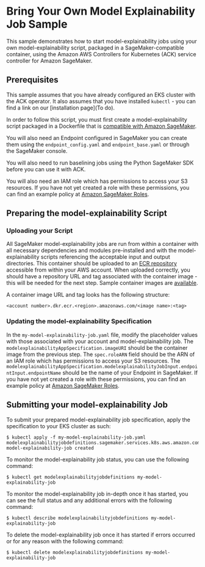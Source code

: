 # Bring Your Own Model Explainability Job Sample

This sample demonstrates how to start model-explainability jobs using your own model-explainability script, packaged in a SageMaker-compatible container, using the Amazon AWS Controllers for Kubernetes (ACK) service controller for Amazon SageMaker.                     

## Prerequisites

This sample assumes that you have already configured an EKS cluster with the ACK operator. It also assumes that you have installed `kubectl` - you can find a link on our [installation page](To do).

In order to follow this script, you must first create a model-explainability script packaged in a Dockerfile that is [compatible with Amazon SageMaker](https://docs.aws.amazon.com/sagemaker/latest/dg/amazon-sagemaker-containers.html).

You will also need an Endpoint configured in SageMaker you can create them using the `endpoint_config.yaml` and `endpoint_base.yaml` or through the SageMaker console.

You will also need to run baselining jobs using the Python SageMaker SDK before you can use it with ACK.

You will also need an IAM role which has permissions to access your S3 resources. If you have not yet created a role with these permissions, you can find an example policy at [Amazon SageMaker Roles](https://docs.aws.amazon.com/sagemaker/latest/dg/sagemaker-roles.html#sagemaker-roles-createtrainingjob-perms).

## Preparing the model-explainability Script

### Uploading your Script

All SageMaker model-explainability jobs are run from within a container with all necessary dependencies and modules pre-installed and with the model-explainability scripts referencing the acceptable input and output directories. This container should be uploaded to an [ECR repository](https://aws.amazon.com/ecr/) accessible from within your AWS account. When uploaded correctly, you should have a repository URL and tag associated with the container image - this will be needed for the next step. Sample container images are [available](https://docs.aws.amazon.com/sagemaker/latest/dg/sagemaker-algo-docker-registry-paths.html).


A container image URL and tag looks has the following structure:
```
<account number>.dkr.ecr.<region>.amazonaws.com/<image name>:<tag>
```

### Updating the model-explainability Specification

In the `my-model-explainability-job.yaml` file, modify the placeholder values with those associated with your account and model-explainability job. The `modelexplainabilityAppSpecification.imageURI` should be the container image from the previous step. The `spec.roleARN` field should be the ARN of an IAM role which has permissions to access your S3 resources. The `modelexplainabilityAppSpecification.modelexplainabilityJobInput.endpointInput.endpointName` should be the name of your Endpoint in SageMaker. If you have not yet created a role with these permissions, you can find an example policy at [Amazon SageMaker Roles](https://docs.aws.amazon.com/sagemaker/latest/dg/sagemaker-roles.html#sagemaker-roles-createmodel-explainabilityjob-perms).

## Submitting your model-explainability Job

To submit your prepared model-explainability job specification, apply the specification to your EKS cluster as such:
```
$ kubectl apply -f my-model-explainability-job.yaml
modelexplainabilityjobdefinitions.sagemaker.services.k8s.aws.amazon.com/my-model-explainability-job created
```

To monitor the model-explainability job status, you can use the following command:
```
$ kubectl get modelexplainabilityjobdefinitions my-model-explainability-job
```

To monitor the model-explainability job in-depth once it has started, you can see the full status and any additional errors with the following command:
```
$ kubectl describe modelexplainabilityjobdefinitions my-model-explainability-job
```

To delete the model-explainability job once it has started if errors occurred or for any reason with the following command:
```
$ kubectl delete modelexplainabilityjobdefinitions my-model-explainability-job
```
